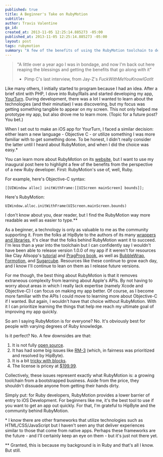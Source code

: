 ```yaml
---
published: true
title: A Beginner's Take on RubyMotion
subtitle:
author: Travis Valentine
ga_id:
created_at: 2013-11-05 12:25:14.885273 -05:00
published_at: 2013-11-05 12:25:14.885273 -05:00
layout: post
tags: rubymotion
summary: "A few of the benefits of using the RubyMotion toolchain to develop iOS apps from a beginner's perspective."
---
```


>"A little over a year ago I was in bondage,
>and now I'm back out here reaping the blessings
>and getting the benefits that go along with it"
>- Pimp C's last interview, from Jay-Z's _FuckWithMeYouKnowIGotIt_

Like many others, I initially started to program because I had an idea. After a brief stint with PHP, I dove into Ruby/Rails and started developing my app, [YourTurn](http://yourturn.org). During development, there was a lot I wanted to learn about the technologies (and their minutiae) I was discovering, but my focus was getting something tangible to appear on my screen. This not only helped me prototype my app, but also drove me to learn more. (Topic for a future post? You bet.)

When I set out to make an iOS app for YourTurn, I faced a similar decision: either learn a new language - Objective C - or utilize something I was more familiar with to get something done. To be honest, I didn't really consider the latter until I heard about RubyMotion, and when I did the choice was easy.\*

You can learn more about RubyMotion on its [website](http://www.rubymotion.com/), but I want to use my inaugural post here to highlight a few of the benefits from the perspective of a new Ruby developer. First: RubyMotion's use of, well, Ruby.

For example, here's Objective-C syntax:

<pre><code class="language-objectivec">[[UIWindow alloc] initWithFrame:[[UIScreen mainScreen] bounds]];</code></pre>

Here's RubyMotion:

<pre><code class="language-ruby">UIWindow.alloc.initWithFrame(UIScreen.mainScreen.bounds)</code></pre>

I don't know about you, dear reader, but I find the RubyMotion way more readable as well as easier to type.\*\*

As a beginner, a technology is only as valuable to me as the community supporting it. From the folks at HipByte to the authors of its many [wrappers and libraries](http://rubymotion-wrappers.com/), it's clear that the folks behind RubyMotion want it to succeed. I'm less than a year into the toolchain but I can confidently say I wouldn't have been able to release version 1.0.0 of my app if it weren't for resources like Clay Allsopp's [tutorial](http://rubymotion-tutorial.com/) and [PragProg book](http://pragprog.com/book/carubym/), as well as [BubbleWrap](http://bubblewrap.io/), [Formotion](https://github.com/clayallsopp/formotion), and [Sugarcube](https://github.com/rubymotion/sugarcube). Resources like these continue to grow each day, and I know I'll continue to lean on them as I release future versions.

For me though, the best thing about RubyMotion is that it removes extraneous complexity from learning about Apple's APIs. By not having to worry about areas in which I really lack expertise (namely Xcode and Objective-C) I can focus on making my app better. Of course, as I become more familiar with the APIs I could move to learning more about Objective-C if I wanted. But again, I wouldn't have that choice without RubyMotion. With it I can prioritize learning the things that help me reach my ultimate goal of improving my app quickly.

So am I saying RubyMotion is for everyone? No. It's obviously best for people with varying degrees of Ruby knowledge.

Is it perfect? No. A few downsides are that:

1. It is not fully [open source](http://merbist.com/2012/05/04/macruby-on-ios-rubymotion-review/).
2. It has had some big issues like [RM-3](http://joshsymonds.com/blog/2013/06/26/why-im-not-using-rubymotion-in-production/) (which, in fairness was prioritized and resolved by HipByte).
3. It is a bit [tricky with blocks](https://groups.google.com/d/msg/rubymotion/-5QkGWvo9ew/epqVwJ2I7T8J).
4. The license is pricey at [$199.99](http://sites.fastspring.com/hipbyte/product/rubymotion).

Collectively, these issues represent exactly what RubyMotion is: a growing toolchain from a bootstrapped business. Aside from the price, they shouldn't dissuade anyone from getting their hands dirty.

Simply put: for Ruby developers, RubyMotion provides a lower barrier of entry to iOS Development. For beginners like me, it's the best tool to use if you want to get an app out quickly. For that, I'm grateful to HipByte and the community behind RubyMotion.

\* I know there are other frameworks that utilize technologies such as HTML/CSS/JavaScript but I haven't seen any that deliver experiences similar to those that come from native apps. Perhaps these frameworks are the future - and I'll certainly keep an eye on them - but it's just not there yet.

\*\* Granted, this is because my background is in Ruby and that's all I know. But still.